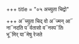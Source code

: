 +++
title = "०५ अच्युता चिद्वो"

+++
अ᳓च्युता चिद् वो अ᳓ज्मन् आ᳓  
ना᳓नदति प᳓र्वतासो व᳓नस्प᳓तिः  
भू᳓मिर् या᳓मेषु रेजते